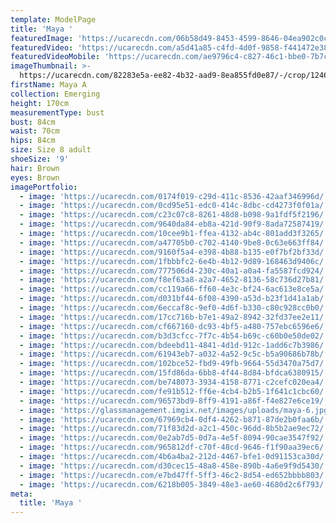 ```yaml
---
template: ModelPage
title: 'Maya '
featuredImage: 'https://ucarecdn.com/06b58d49-8453-4599-8646-04ea902c0cc5/'
featuredVideo: 'https://ucarecdn.com/a5d41a85-c4fd-4d0f-9858-f441472e3805/'
featuredVideoMobile: 'https://ucarecdn.com/ae9796c4-c827-46c1-bbe0-7b7c40434ca5/'
imageThumbnail: >-
  https://ucarecdn.com/82283e5a-ee82-4b32-aad9-8ea855fd0e87/-/crop/1246x1569/229,401/-/preview/
firstName: Maya A
collection: Emerging
height: 170cm
measurementType: bust
bust: 84cm
waist: 70cm
hips: 84cm
size: Size 8 adult
shoeSize: '9'
hair: Brown
eyes: Brown
imagePortfolio:
  - image: 'https://ucarecdn.com/0174f019-c29d-411c-8536-42aaf346996d/'
  - image: 'https://ucarecdn.com/0cd95e51-edc0-414c-8dbc-cd4273f0f01a/'
  - image: 'https://ucarecdn.com/c23c07c8-8261-48d8-b098-9a1fdf5f2196/'
  - image: 'https://ucarecdn.com/9640da84-eb8a-421d-90f9-8ada72587419/'
  - image: 'https://ucarecdn.com/10cee9b1-ffea-4132-ab4c-801add3f3265/'
  - image: 'https://ucarecdn.com/a47705b0-c702-4140-9be8-0c63e663ff84/'
  - image: 'https://ucarecdn.com/9160f5a4-e398-4b88-b135-e0f7bf2bf33d/'
  - image: 'https://ucarecdn.com/1fbbbfc2-6e4b-4b12-9d89-168463d9406c/'
  - image: 'https://ucarecdn.com/777506d4-230c-40a1-a0a4-fa5587fcd924/'
  - image: 'https://ucarecdn.com/f8ef63a8-a2a7-4652-8136-58c736d27b81/'
  - image: 'https://ucarecdn.com/cc119a66-ff60-4e3c-bf24-6ac613e8ce5a/'
  - image: 'https://ucarecdn.com/d031bf44-6f08-4390-a53d-b23f1d41a1ab/'
  - image: 'https://ucarecdn.com/6eccaf8c-9ef0-4d6f-b330-c80c928cc0b0/'
  - image: 'https://ucarecdn.com/17cc716b-b7e1-49a2-8942-32fd37ee2e11/'
  - image: 'https://ucarecdn.com/cf667160-dc93-4bf5-a480-757ebc6596e6/'
  - image: 'https://ucarecdn.com/b3d3cfcc-7f7c-4b54-b69c-c60b0e50de02/'
  - image: 'https://ucarecdn.com/bdeebd11-4841-4d1d-912c-1add6c7b3986/'
  - image: 'https://ucarecdn.com/61943eb7-a032-4a52-9c5c-b5a90686b78b/'
  - image: 'https://ucarecdn.com/102bce52-fbd9-49fb-9664-55d3470a75d7/'
  - image: 'https://ucarecdn.com/15fd86da-6bb8-4f44-8d84-bfdca6380915/'
  - image: 'https://ucarecdn.com/be748073-3934-4158-8771-c2cefc020ea4/'
  - image: 'https://ucarecdn.com/fe91b512-ff6e-4cb4-b2b5-1f641c1cbc60/'
  - image: 'https://ucarecdn.com/96573bd9-8ff9-4191-a86f-f4e827e6ce19/'
  - image: 'https://glassmanagement.imgix.net/images/uploads/maya-6.jpg'
  - image: 'https://ucarecdn.com/67969cb4-0df4-4262-b871-87de2b0faa6b/'
  - image: 'https://ucarecdn.com/71f83d2d-a2c1-450c-96dd-8b5b2ae9ec72/'
  - image: 'https://ucarecdn.com/0e2ab7d5-0d7a-4e5f-8094-90cae3547f92/'
  - image: 'https://ucarecdn.com/965812df-c70f-48cd-9646-f1f90aa39ec6/'
  - image: 'https://ucarecdn.com/4b6a4ba2-212d-4467-bfe1-0d91153ca30d/'
  - image: 'https://ucarecdn.com/d30cec15-48a8-458e-890b-4a6e9f9d5430/'
  - image: 'https://ucarecdn.com/e7bd47ff-5ff3-46c2-8d54-ed652bbbb803/'
  - image: 'https://ucarecdn.com/6218b005-3849-48e3-ae60-4680d2c6f793/'
meta:
  title: 'Maya '
---
```


